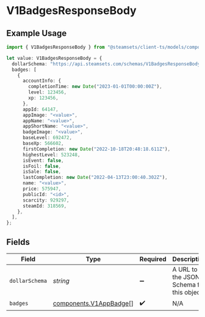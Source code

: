 # V1BadgesResponseBody

## Example Usage

```typescript
import { V1BadgesResponseBody } from "@steamsets/client-ts/models/components";

let value: V1BadgesResponseBody = {
  dollarSchema: "https://api.steamsets.com/schemas/V1BadgesResponseBody.json",
  badges: [
    {
      accountInfo: {
        completionTime: new Date("2023-01-01T00:00:00Z"),
        level: 123456,
        xp: 123456,
      },
      appId: 64147,
      appImage: "<value>",
      appName: "<value>",
      appShortName: "<value>",
      badgeImage: "<value>",
      baseLevel: 692472,
      baseXp: 566602,
      firstCompletion: new Date("2022-10-18T20:48:18.611Z"),
      highestLevel: 523248,
      isEvent: false,
      isFoil: false,
      isSale: false,
      lastCompletion: new Date("2022-04-13T23:00:40.302Z"),
      name: "<value>",
      price: 575947,
      publicId: "<id>",
      scarcity: 929297,
      steamId: 318569,
    },
  ],
};
```

## Fields

| Field                                                            | Type                                                             | Required                                                         | Description                                                      | Example                                                          |
| ---------------------------------------------------------------- | ---------------------------------------------------------------- | ---------------------------------------------------------------- | ---------------------------------------------------------------- | ---------------------------------------------------------------- |
| `dollarSchema`                                                   | *string*                                                         | :heavy_minus_sign:                                               | A URL to the JSON Schema for this object.                        | https://api.steamsets.com/schemas/V1BadgesResponseBody.json      |
| `badges`                                                         | [components.V1AppBadge](../../models/components/v1appbadge.md)[] | :heavy_check_mark:                                               | N/A                                                              |                                                                  |